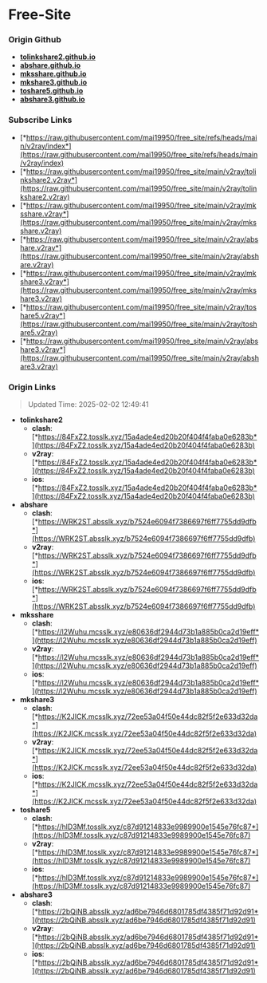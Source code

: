 # Free-Site

### Origin Github

- [**tolinkshare2.github.io**](https://github.com/tolinkshare2/tolinkshare2.github.io)
- [**abshare.github.io**](https://github.com/abshare/abshare.github.io)
- [**mksshare.github.io**](https://github.com/mksshare/mksshare.github.io)
- [**mkshare3.github.io**](https://github.com/mkshare3/mkshare3.github.io)
- [**toshare5.github.io**](https://github.com/toshare5/toshare5.github.io)
- [**abshare3.github.io**](https://github.com/abshare3/abshare3.github.io)

### Subscribe Links

- [*https://raw.githubusercontent.com/mai19950/free_site/refs/heads/main/v2ray/index*](https://raw.githubusercontent.com/mai19950/free_site/refs/heads/main/v2ray/index)
- [*https://raw.githubusercontent.com/mai19950/free_site/main/v2ray/tolinkshare2.v2ray*](https://raw.githubusercontent.com/mai19950/free_site/main/v2ray/tolinkshare2.v2ray)
- [*https://raw.githubusercontent.com/mai19950/free_site/main/v2ray/mksshare.v2ray*](https://raw.githubusercontent.com/mai19950/free_site/main/v2ray/mksshare.v2ray)
- [*https://raw.githubusercontent.com/mai19950/free_site/main/v2ray/abshare.v2ray*](https://raw.githubusercontent.com/mai19950/free_site/main/v2ray/abshare.v2ray)
- [*https://raw.githubusercontent.com/mai19950/free_site/main/v2ray/mkshare3.v2ray*](https://raw.githubusercontent.com/mai19950/free_site/main/v2ray/mkshare3.v2ray)
- [*https://raw.githubusercontent.com/mai19950/free_site/main/v2ray/toshare5.v2ray*](https://raw.githubusercontent.com/mai19950/free_site/main/v2ray/toshare5.v2ray)
- [*https://raw.githubusercontent.com/mai19950/free_site/main/v2ray/abshare3.v2ray*](https://raw.githubusercontent.com/mai19950/free_site/main/v2ray/abshare3.v2ray)

### Origin Links

> Updated Time: 2025-02-02 12:49:41

- **tolinkshare2**
  - **clash**: [*https://84FxZ2.tosslk.xyz/15a4ade4ed20b20f404f4faba0e6283b*](https://84FxZ2.tosslk.xyz/15a4ade4ed20b20f404f4faba0e6283b)
  - **v2ray**: [*https://84FxZ2.tosslk.xyz/15a4ade4ed20b20f404f4faba0e6283b*](https://84FxZ2.tosslk.xyz/15a4ade4ed20b20f404f4faba0e6283b)
  - **ios**: [*https://84FxZ2.tosslk.xyz/15a4ade4ed20b20f404f4faba0e6283b*](https://84FxZ2.tosslk.xyz/15a4ade4ed20b20f404f4faba0e6283b)
- **abshare**
  - **clash**: [*https://WRK2ST.absslk.xyz/b7524e6094f7386697f6ff7755dd9dfb*](https://WRK2ST.absslk.xyz/b7524e6094f7386697f6ff7755dd9dfb)
  - **v2ray**: [*https://WRK2ST.absslk.xyz/b7524e6094f7386697f6ff7755dd9dfb*](https://WRK2ST.absslk.xyz/b7524e6094f7386697f6ff7755dd9dfb)
  - **ios**: [*https://WRK2ST.absslk.xyz/b7524e6094f7386697f6ff7755dd9dfb*](https://WRK2ST.absslk.xyz/b7524e6094f7386697f6ff7755dd9dfb)
- **mksshare**
  - **clash**: [*https://l2Wuhu.mcsslk.xyz/e80636df2944d73b1a885b0ca2d19eff*](https://l2Wuhu.mcsslk.xyz/e80636df2944d73b1a885b0ca2d19eff)
  - **v2ray**: [*https://l2Wuhu.mcsslk.xyz/e80636df2944d73b1a885b0ca2d19eff*](https://l2Wuhu.mcsslk.xyz/e80636df2944d73b1a885b0ca2d19eff)
  - **ios**: [*https://l2Wuhu.mcsslk.xyz/e80636df2944d73b1a885b0ca2d19eff*](https://l2Wuhu.mcsslk.xyz/e80636df2944d73b1a885b0ca2d19eff)
- **mkshare3**
  - **clash**: [*https://K2JICK.mcsslk.xyz/72ee53a04f50e44dc82f5f2e633d32da*](https://K2JICK.mcsslk.xyz/72ee53a04f50e44dc82f5f2e633d32da)
  - **v2ray**: [*https://K2JICK.mcsslk.xyz/72ee53a04f50e44dc82f5f2e633d32da*](https://K2JICK.mcsslk.xyz/72ee53a04f50e44dc82f5f2e633d32da)
  - **ios**: [*https://K2JICK.mcsslk.xyz/72ee53a04f50e44dc82f5f2e633d32da*](https://K2JICK.mcsslk.xyz/72ee53a04f50e44dc82f5f2e633d32da)
- **toshare5**
  - **clash**: [*https://hlD3Mf.tosslk.xyz/c87d91214833e9989900e1545e76fc87*](https://hlD3Mf.tosslk.xyz/c87d91214833e9989900e1545e76fc87)
  - **v2ray**: [*https://hlD3Mf.tosslk.xyz/c87d91214833e9989900e1545e76fc87*](https://hlD3Mf.tosslk.xyz/c87d91214833e9989900e1545e76fc87)
  - **ios**: [*https://hlD3Mf.tosslk.xyz/c87d91214833e9989900e1545e76fc87*](https://hlD3Mf.tosslk.xyz/c87d91214833e9989900e1545e76fc87)
- **abshare3**
  - **clash**: [*https://2bQiNB.absslk.xyz/ad6be7946d6801785df4385f71d92d91*](https://2bQiNB.absslk.xyz/ad6be7946d6801785df4385f71d92d91)
  - **v2ray**: [*https://2bQiNB.absslk.xyz/ad6be7946d6801785df4385f71d92d91*](https://2bQiNB.absslk.xyz/ad6be7946d6801785df4385f71d92d91)
  - **ios**: [*https://2bQiNB.absslk.xyz/ad6be7946d6801785df4385f71d92d91*](https://2bQiNB.absslk.xyz/ad6be7946d6801785df4385f71d92d91)
